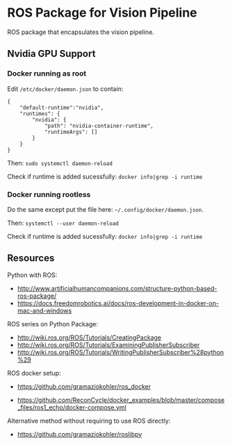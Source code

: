 # ROS Package for Vision Pipeline

ROS package that encapsulates the vision pipeline.

## Nvidia GPU Support

### Docker running as root

Edit `/etc/docker/daemon.json` to contain:

```
{
    "default-runtime":"nvidia",
    "runtimes": {
        "nvidia": {
            "path": "nvidia-container-runtime",
            "runtimeArgs": []
        }
    }
}
```

Then: `sudo systemctl daemon-reload`

Check if runtime is added sucessfully:
`docker info|grep -i runtime`

### Docker running rootless

Do the same except put the file here: `~/.config/docker/daemon.json`.

Then: `systemctl --user daemon-reload`

Check if runtime is added sucessfully:
`docker info|grep -i runtime`

## Resources

Python with ROS:

- http://www.artificialhumancompanions.com/structure-python-based-ros-package/
- https://docs.freedomrobotics.ai/docs/ros-development-in-docker-on-mac-and-windows

ROS series on Python Package:

- http://wiki.ros.org/ROS/Tutorials/CreatingPackage
- http://wiki.ros.org/ROS/Tutorials/ExaminingPublisherSubscriber
- http://wiki.ros.org/ROS/Tutorials/WritingPublisherSubscriber%28python%29

ROS docker setup:

- https://github.com/gramaziokohler/ros_docker

- https://github.com/ReconCycle/docker_examples/blob/master/compose_files/ros1_echo/docker-compose.yml

Alternative method without requiring to use ROS directly:

- https://github.com/gramaziokohler/roslibpy